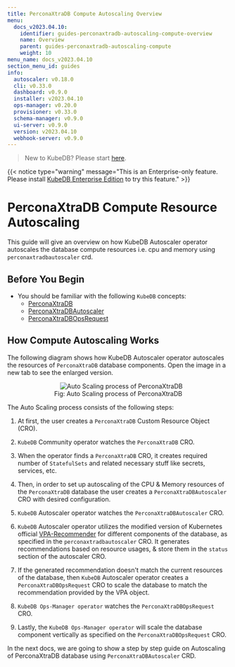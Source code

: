 ```yaml
---
title: PerconaXtraDB Compute Autoscaling Overview
menu:
  docs_v2023.04.10:
    identifier: guides-perconaxtradb-autoscaling-compute-overview
    name: Overview
    parent: guides-perconaxtradb-autoscaling-compute
    weight: 10
menu_name: docs_v2023.04.10
section_menu_id: guides
info:
  autoscaler: v0.18.0
  cli: v0.33.0
  dashboard: v0.9.0
  installer: v2023.04.10
  ops-manager: v0.20.0
  provisioner: v0.33.0
  schema-manager: v0.9.0
  ui-server: v0.9.0
  version: v2023.04.10
  webhook-server: v0.9.0
---
```


> New to KubeDB? Please start [here](/docs/v2023.04.10/README).

{{< notice type="warning" message="This is an Enterprise-only feature. Please install [KubeDB Enterprise Edition](/docs/v2023.04.10/setup/install/enterprise) to try this feature." >}}

# PerconaXtraDB Compute Resource Autoscaling

This guide will give an overview on how KubeDB Autoscaler operator autoscales the database compute resources i.e. cpu and memory using `perconaxtradbautoscaler` crd.

## Before You Begin

- You should be familiar with the following `KubeDB` concepts:
  - [PerconaXtraDB](/docs/v2023.04.10/guides/percona-xtradb/concepts/perconaxtradb)
  - [PerconaXtraDBAutoscaler](/docs/v2023.04.10/guides/percona-xtradb/concepts/autoscaler)
  - [PerconaXtraDBOpsRequest](/docs/v2023.04.10/guides/percona-xtradb/concepts/opsrequest)

## How Compute Autoscaling Works

The following diagram shows how KubeDB Autoscaler operator autoscales the resources of `PerconaXtraDB` database components. Open the image in a new tab to see the enlarged version.

<figure align="center">
  <img alt="Auto Scaling process of PerconaXtraDB" src="/docs/v2023.04.10/guides/percona-xtradb/autoscaler/compute/overview/images/pxas-compute.png">
<figcaption align="center">Fig: Auto Scaling process of PerconaXtraDB</figcaption>
</figure>

The Auto Scaling process consists of the following steps:

1. At first, the user creates a `PerconaXtraDB` Custom Resource Object (CRO).

2. `KubeDB` Community operator watches the `PerconaXtraDB` CRO.

3. When the operator finds a `PerconaXtraDB` CRO, it creates required number of `StatefulSets` and related necessary stuff like secrets, services, etc.

4. Then, in order to set up autoscaling of the CPU & Memory resources of the `PerconaXtraDB` database the user creates a `PerconaXtraDBAutoscaler` CRO with desired configuration.

5. `KubeDB` Autoscaler operator watches the `PerconaXtraDBAutoscaler` CRO.

6. `KubeDB` Autoscaler operator utilizes the modified version of Kubernetes official [VPA-Recommender](https://github.com/kubernetes/autoscaler/tree/master/vertical-pod-autoscaler/pkg) for different components of the database, as specified in the `perconaxtradbautoscaler` CRO.
It generates recommendations based on resource usages, & store them in the `status` section of the autoscaler CRO.

7. If the generated recommendation doesn't match the current resources of the database, then `KubeDB` Autoscaler operator creates a `PerconaXtraDBOpsRequest` CRO to scale the database to match the recommendation provided by the VPA object.

8. `KubeDB Ops-Manager operator` watches the `PerconaXtraDBOpsRequest` CRO.

9. Lastly, the `KubeDB Ops-Manager operator` will scale the database component vertically as specified on the `PerconaXtraDBOpsRequest` CRO.

In the next docs, we are going to show a step by step guide on Autoscaling of PerconaXtraDB database using `PerconaXtraDBAutoscaler` CRD.
